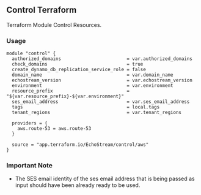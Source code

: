 ## Control Terraform
Terraform Module Control Resources. 

### Usage
```
module "control" {
  authorized_domains                        = var.authorized_domains
  check_domains                             = true
  create_dynamo_db_replication_service_role = false
  domain_name                               = var.domain_name
  echostream_version                        = var.echostream_version
  environment                               = var.environment
  resource_prefix                           = "${var.resource_prefix}-${var.environment}"
  ses_email_address                         = var.ses_email_address
  tags                                      = local.tags
  tenant_regions                            = var.tenant_regions

  providers = {
    aws.route-53 = aws.route-53
  }

  source = "app.terraform.io/EchoStream/control/aws"
}

```

### Important Note
- The SES email identity of the ses email address that is being passed as input should have been already ready to be used.